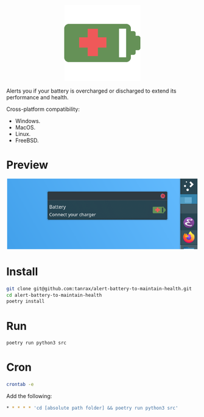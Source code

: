 <p align="center">
    <img src="alert_battery_to_maintain_health/icons/battery-status.png" width="200"> 
</p>

Alerts you if your battery is overcharged or discharged to extend its performance and health.

Cross-platform compatibility:
- Windows.
- MacOS.
- Linux.
- FreeBSD.

# Preview

<p align="center">
    <img src="media/demo.png" width="500"> 
</p>

# Install

```bash
git clone git@github.com:tanrax/alert-battery-to-maintain-health.git
cd alert-battery-to-maintain-health
poetry install
```

# Run

```bash
poetry run python3 src
```

# Cron

```bash
crontab -e
```

Add the following:

```bash
* * * * * 'cd [absolute path folder] && poetry run python3 src'
```
